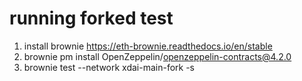 # running forked test

1. install brownie https://eth-brownie.readthedocs.io/en/stable
2. brownie pm install OpenZeppelin/openzeppelin-contracts@4.2.0
3. brownie test --network xdai-main-fork -s
